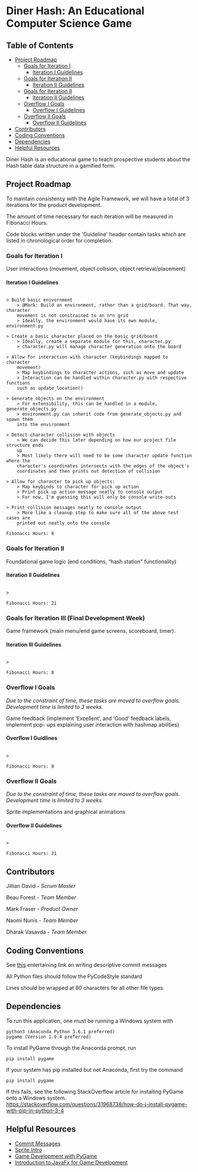 
# **Diner Hash: An Educational Computer Science Game**

## Table of Contents
- [Project Roadmap](#project-roadmap)
  - [Goals for Iteration I](#goals-for-iteration-i)
    - [Iteration I Guidelines](#iteration-i-guidelines)
  - [Goals for Iteration II](#goals-for-iteration-ii)
    - [Iteration II Guidelines](#iteration-ii-guidelines)
  - [Goals for Iteration II](#goals-for-iteration-iii)
    - [Iteration II Guidelines](#iteration-iii-guidelines)
  - [Overflow I Goals](#overflow-i-goals)
    - [Overflow I Guidelines](#overflow-i-guidelines)
  - [Overflow II Goals](#overflow-ii-goals)
    - [Overflow II Guidelines](#overflow-ii-guidelines)
- [Contributors](#contributors)
- [Coding Conventions](#coding-conventions)
- [Dependencies](#dependencies)
- [Helpful Resources](#helpful-resources)

Diner Hash is an educational game to teach prospective students about the Hash
table data structure in a gamified form.

  

## Project Roadmap

To maintain consistency with the Agile Framework, we will have a total of 3
iterations for the product development.

The amount of time necessary for each iteration will be measured in Fibonacci
Hours.

Code blocks written under the 'Guideline' header contain tasks which are listed
in chronological order for completion.

  

### **Goals for Iteration I**

User interactions (movement, object collision, object retrieval/placement)

#### Iteration I Guidelines

~~~~

> Build basic enivornment
    > @Mark: Build an environment, rather than a grid/board. That way, character
    movement is not constrained to an n*n grid
    > Ideally, the environment would have its own module, environment.py  

> Create a basic character placed on the basic grid/board
    > Ideally, create a separate module for this, character.py
    > character.py will manage character generation onto the board

> Allow for interaction with character (keybindings mapped to character
    movement)
    > Map keybindings to character actions, such as move and update
    > Interaction can be handled within character.py with respective functions
    such as update_location()

> Generate objects on the environment
    > For extensibility, this can be handled in a module, generate_objects.py
    > environment.py can inherit code from generate_objects.py and spawn them
    into the environment

> Detect character collision with objects
    > We can decide this later depending on how our project file structure ends
    up
    > Most likely there will need to be some character update function where the
    character's coordinates intersects with the edges of the object's
    coordinates and then prints out detection of collision

> Allow for character to pick up objects:
    > Map keybinds to character for pick up action
    > Print pick up action message neatly to console output
    > For now, I'm guessing this will only be console write-outs

> Print collision messages neatly to console output
    > More like a cleanup step to make sure all of the above test cases are
    printed out neatly onto the console

~~~~

  

	Fibonacci Hours: 8

  
  

### **Goals for Iteration II**

Foundational game logic (end conditions, “hash station” functionality)

#### Iteration II Guidelines

~~~~

>

~~~~

	Fibonacci Hours: 21

  

### **Goals for Iteration III (Final Development Week)**

Game framework (main menu/end game screens, scoreboard, timer). 

#### Iteration III Guidelines

~~~~

>

~~~~

	Fibonacci Hours: 8

  

### **Overflow I Goals**
*Due to the constraint of time, these tasks are moved to overflow goals.
Development time is limited to 3 weeks.*

Game feedback (implement ‘Excellent’, and ‘Good’ feedback labels, implement pop-
ups explaining user interaction with hashmap abilities)

#### Overflow I Guidlines

~~~~

>

~~~~

	Fibonacci Hours: 8

  

### **Overflow II Goals**
*Due to the constraint of time, these tasks are moved to overflow goals.
Development time is limited to 3 weeks.*

Sprite implementations and graphical animations

#### Overflow II Guidelines

~~~~

>

~~~~

	Fibonacci Hours: 21

  
## Contributors

Jillian David - *Scrum Master*

Beau Forest - *Team Member*

Mark Fraser - *Product Owner*

Naomi Nunis - *Team Member*

Dharak Vasavda - *Team Member*

## Coding Conventions

See [this](https://chris.beams.io/posts/git-commit/) entertaining link on writing descriptive commit messages

All Python files should follow the PyCodeStyle standard

Lines should be wrapped at 80 characters for all other file types

## Dependencies

To run this application, one must be running a Windows system with
```
python3 (Anaconda Python 3.6.1 preferred)
pygame (Version 1.9.4 preferred)
```

To install PyGame through the Anaconda prompt, run
```
pip install pygame
```

If your system has pip installed but not Anaconda, first try the command
```
pip install pygame
```

If this fails, see the following StackOverflow article for installing PyGame
onto a Windows system.
  <https://stackoverflow.com/questions/31968738/how-do-i-install-pygame-with-pip-in-python-3-4>

## Helpful Resources

- [Commit Messages](https://chris.beams.io/posts/git-commit/)
- [Sprite Intro](https://www.pygame.org/docs/tut/SpriteIntro.html)
- [Game Development with PyGame](https://pythonspot.com/game-development-with-pygame/)
- [Introduction to JavaFx for Game Development](https://gamedevelopment.tutsplus.com/tutorials/introduction-to-javafx-for-game-development--cms-23835)